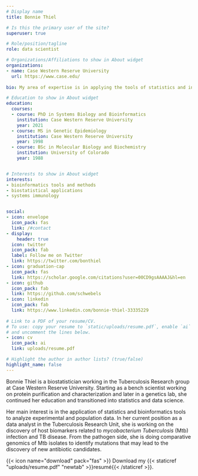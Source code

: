 ```yaml
---
# Display name
title: Bonnie Thiel

# Is this the primary user of the site?
superuser: true

# Role/position/tagline
role: data scientist

# Organizations/Affiliations to show in About widget
organizations:
- name: Case Western Reserve University
  url: https://www.case.edu/
  
bio: My area of expertise is in applying the tools of statistics and informatics to study problems in biology and medicine. 

# Education to show in About widget
education:
  courses:
  - course: PhD in Systems Biology and Bioinformatics
    institution: Case Western Reserve University
    year: 2021
  - course: MS in Genetic Epidemiology
    institution: Case Western Reserve University
    year: 1998
  - course: BSc in Molecular Biology and Biochemistry
    institution: University of Colorado
    year: 1988


# Interests to show in About widget
interests:
- bioinformatics tools and methods
- biostatistical applications
- systems immunology 


social:
- icon: envelope
  icon_pack: fas
  link: /#contact
- display:
    header: true
  icon: twitter
  icon_pack: fab
  label: Follow me on Twitter
  link: https://twitter.com/bonthiel
- icon: graduation-cap
  icon_pack: fas
  link: https://scholar.google.com/citations?user=00CD9gsAAAAJ&hl=en
- icon: github
  icon_pack: fab
  link: https://github.com/schwebels
- icon: linkedin
  icon_pack: fab
  link: https://www.linkedin.com/bonnie-thiel-33335229
  
# Link to a PDF of your resume/CV.
# To use: copy your resume to `static/uploads/resume.pdf`, enable `ai` icons in `params.toml`, 
# and uncomment the lines below.
- icon: cv
  icon_pack: ai
  link: uploads/resume.pdf

# Highlight the author in author lists? (true/false)
highlight_name: false
---
```


Bonnie Thiel is a biostatistician working in the Tuberculosis Research group at Case Western Reserve University. Starting as a bench scientist working on protein purification and characterization and later in a genetics lab, she continued her education and transitioned into statistics and data science. 
 
Her main interest is in the application of statistics and bioinformatics tools to analyze experimental and population data. In her current position as a data analyst in the Tuberculosis Research Unit, she is working on the discovery of host biomarkers related to *mycobacterium Tuberculosis* (Mtb) infection and TB disease. From the pathogen side, she is doing comparative genomics of Mtb isolates to identify mutations that may lead to the discovery of new antibiotic candidates.

{{< icon name="download" pack="fas" >}} Download my {{< staticref "uploads/resume.pdf" "newtab" >}}resumé{{< /staticref >}}.
